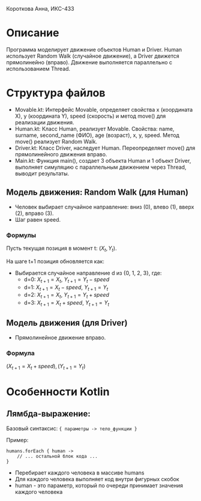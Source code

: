 Короткова Анна, ИКС-433

# Описание

Программа моделирует движение объектов Human и Driver. Human использует Random Walk (случайное движение), а Driver движется прямолинейно (вправо). Движение выполняется параллельно с использованием Thread.

# Структура файлов

- Movable.kt: Интерфейс Movable, определяет свойства x (координата X), y (координата Y), speed (скорость) и метод move() для реализации движения.
- Human.kt: Класс Human, реализует Movable. Свойства: name, surname, second_name (ФИО), age (возраст), x, y, speed. Метод move() реализует Random Walk.
- Driver.kt: Класс Driver, наследует Human. Переопределяет move() для прямолинейного движения вправо.
- Main.kt: Функция main(), создает 3 объекта Human и 1 объект Driver, выполняет симуляцию с параллельным движением через Thread, выводит результаты.

## Модель движения: Random Walk (для Human)

- Человек выбирает случайное направление: вниз (0), влево (1), вверх (2), вправо (3).
- Шаг равен speed.

### Формулы

Пусть текущая позиция в момент t: $`(X_t, Y_t)`$.

На шаге t+1 позиция обновляется как:
- Выбирается случайное направление d из {0, 1, 2, 3}, где:
    - d=0: $` X_{t+1} = X_t `$, $` Y_{t+1} = Y_t - speed `$
    - d=1: $` X_{t+1} = X_t - speed `$, $` Y_{t+1} = Y_t `$
    - d=2: $` X_{t+1} = X_t`$, $` Y_{t+1} = Y_t + speed `$
    - d=3: $` X_{t+1} = X_t + speed `$, $` Y_{t+1} = Y_t `$

## Модель движения (для Driver)

- Прямолинейное движение вправо.

### Формула

$` ( X_{t+1} = X_t + speed ), ( Y_{t+1} = Y_t ) `$

# Особенности Kotlin

## Лямбда-выражение:
Базовый синтаксис:
``` { параметры -> тело_функции } ```

Пример:
```
humans.forEach { human ->
    // ... остальной блок кода ...
}
```
- Перебирает каждого человека в массиве humans
- Для каждого человека выполняет код внутри фигурных скобок
- human - это параметр, который по очереди принимает значения каждого человека
